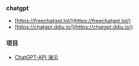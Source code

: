 ### chatgpt

- [https://freechatgpt.lol/](https://freechatgpt.lol/)
- [https://chatgpt.ddiu.io/](https://chatgpt.ddiu.io/)

### 项目

- [ChatGPT-API 演示](https://github.com/ddiu8081/chatgpt-demo)